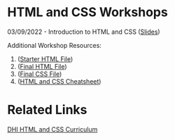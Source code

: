 # HTML and CSS Workshops

03/09/2022 - Introduction to HTML and CSS ([Slides](https://github.com/GCDigitalFellows/workshop-resources/blob/b536f9c8b2f8bdf4c6b5072284096899428010ad/HTML%20and%20CSS/Introduction%20to%20HTML%20and%20CSS%20Slides.pdf))

Additional Workshop Resources: 
1. ([Starter HTML File](https://github.com/GCDigitalFellows/workshop-resources/blob/f869f134f0a578fe7fcff3261f3a6b63bb9de13b/HTML%20and%20CSS/index.html))
2. ([Final HTML File](https://github.com/GCDigitalFellows/workshop-resources/blob/2b6d68450b7c0db9515f0a454fce37dd077d208a/HTML%20and%20CSS/indexfinal.html))
3. ([Final CSS File](https://github.com/GCDigitalFellows/workshop-resources/blob/48d01013baea133cf67a4f3b0af34af943d459f2/HTML%20and%20CSS/stylefinal.css))
4. ([HTML and CSS Cheatsheet](https://github.com/GCDigitalFellows/workshop-resources/blob/2b6d68450b7c0db9515f0a454fce37dd077d208a/HTML%20and%20CSS/Cheatsheet%20Handout%20-%20HTML%20CSS.pdf))

# Related Links 

[DHI HTML and CSS Curriculum](https://curriculum.dhinstitutes.org/workshops/html-css/) 

